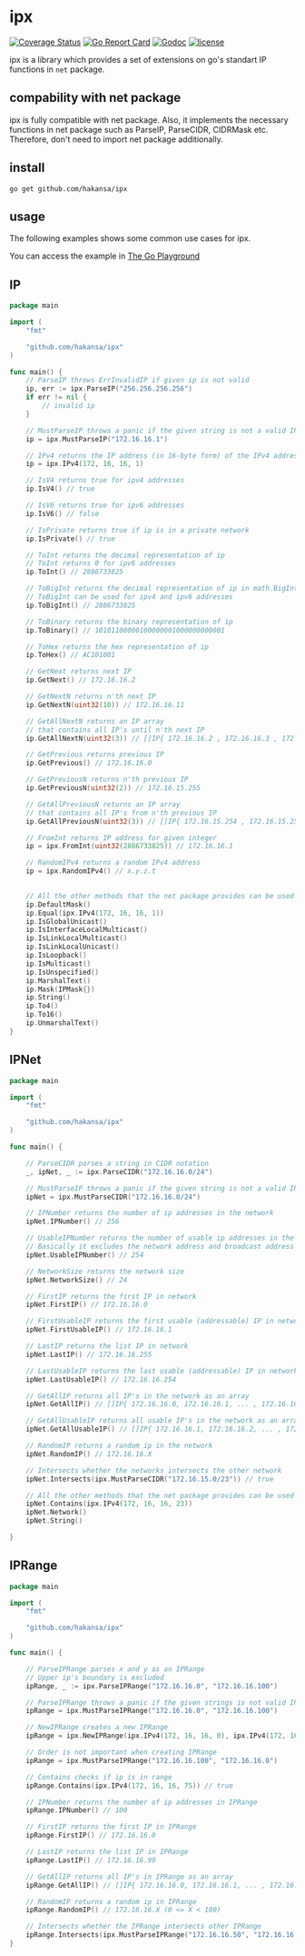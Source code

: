 # ipx

[![Coverage Status](https://coveralls.io/repos/github/hakansa/ipx/badge.svg?branch=main)](https://coveralls.io/github/hakansa/ipx?branch=main) [![Go Report Card](https://goreportcard.com/badge/github.com/hakansa/ipx)](https://goreportcard.com/report/github.com/hakansa/ipx) [![Godoc](http://img.shields.io/badge/godoc-reference-blue.svg?style=flat)](https://godoc.org/github.com/hakansa/ipx) [![license](http://img.shields.io/badge/license-MIT-red.svg?style=flat)](https://raw.githubusercontent.com/hakansa/ipx/master/LICENSE)

ipx is a library which provides a set of extensions on go's standart IP functions in `net` package.

## compability with net package
ipx is fully compatible with net package.
Also, it implements the necessary functions in net package such as ParseIP, ParseCIDR, CIDRMask etc.
Therefore, don't need to import net package additionally.

## install

    go get github.com/hakansa/ipx

## usage

The following examples shows some common use cases for ipx.

You can access the example in [The Go Playground](https://play.golang.org/p/Hlic8q3BQMw)

## IP 
```go
package main

import (
	"fmt"

	"github.com/hakansa/ipx"
)

func main() {
	// ParseIP throws ErrInvalidIP if given ip is not valid
	ip, err := ipx.ParseIP("256.256.256.256")
	if err != nil {
		// invalid ip
	}

	// MustParseIP throws a panic if the given string is not a valid IP address
	ip = ipx.MustParseIP("172.16.16.1")

	// IPv4 returns the IP address (in 16-byte form) of the IPv4 address a.b.c.d.
	ip = ipx.IPv4(172, 16, 16, 1)

	// IsV4 returns true for ipv4 addresses
	ip.IsV4() // true

	// IsV6 returns true for ipv6 addresses
	ip.IsV6() // false 

	// IsPrivate returns true if ip is in a private network
	ip.IsPrivate() // true

	// ToInt returns the decimal representation of ip
	// ToInt returns 0 for ipv6 addresses
	ip.ToInt() // 2886733825

	// ToBigInt returns the decimal representation of ip in math.BigInt format
	// ToBigInt can be used for ipv4 and ipv6 addresses
	ip.ToBigInt() // 2886733825

	// ToBinary returns the binary representation of ip
	ip.ToBinary() // 10101100000100000001000000000001

	// ToHex returns the hex representation of ip
	ip.ToHex() // AC101001

	// GetNext returns next IP
	ip.GetNext() // 172.16.16.2

	// GetNextN returns n'th next IP
	ip.GetNextN(uint32(10)) // 172.16.16.11

	// GetAllNextN returns an IP array
	// that contains all IP's until n'th next IP
	ip.GetAllNextN(uint32(3)) // []IP{ 172.16.16.2 , 172.16.16.3 , 172.16.16.4 }

	// GetPrevious returns previous IP
	ip.GetPrevious() // 172.16.16.0

	// GetPreviousN returns n'th previous IP
	ip.GetPreviousN(uint32(2)) // 172.16.15.255

	// GetAllPreviousN returns an IP array
	// that contains all IP's from n'th previous IP
	ip.GetAllPreviousN(uint32(3)) // []IP{ 172.16.15.254 , 172.16.15.255 , 172.16.16.0 }

	// FromInt returns IP address for given integer
	ip = ipx.FromInt(uint32(2886733825)) // 172.16.16.1

	// RandomIPv4 returns a random IPv4 address
	ip = ipx.RandomIPv4() // x.y.z.t

	
	// All the other methods that the net package provides can be used with ipx
	ip.DefaultMask()
	ip.Equal(ipx.IPv4(172, 16, 16, 1))
	ip.IsGlobalUnicast()
	ip.IsInterfaceLocalMulticast()
	ip.IsLinkLocalMulticast()
	ip.IsLinkLocalUnicast()
	ip.IsLoopback()
	ip.IsMulticast()
	ip.IsUnspecified()
	ip.MarshalText()
	ip.Mask(IPMask{})
	ip.String()
	ip.To4()
	ip.To16()
	ip.UnmarshalText()
}

```
## IPNet
```go
package main

import (
	"fmt"

	"github.com/hakansa/ipx"
)

func main() {

	// ParseCIDR parses a string in CIDR notation
	_, ipNet, _ := ipx.ParseCIDR("172.16.16.0/24")

	// MustParseIP throws a panic if the given string is not a valid IP Network
	ipNet = ipx.MustParseCIDR("172.16.16.0/24")

	// IPNumber returns the number of ip addresses in the network
	ipNet.IPNumber() // 256

	// UsableIPNumber returns the number of usable ip addresses in the network
	// Basically it excludes the network address and broadcast address
	ipNet.UsableIPNumber() // 254

	// NetworkSize returns the network size
	ipNet.NetworkSize() // 24

	// FirstIP returns the first IP in network 
	ipNet.FirstIP() // 172.16.16.0

	// FirstUsableIP returns the first usable (addressable) IP in network
	ipNet.FirstUsableIP() // 172.16.16.1

	// LastIP returns the list IP in network
	ipNet.LastIP() // 172.16.16.255

	// LastUsableIP returns the last usable (addressable) IP in network
	ipNet.LastUsableIP() // 172.16.16.254

	// GetAllIP returns all IP's in the network as an array
	ipNet.GetAllIP() // []IP{ 172.16.16.0, 172.16.16.1, ... , 172.16.16.255 }

	// GetAllUsableIP returns all usable IP's in the network as an array
	ipNet.GetAllUsableIP() // []IP{ 172.16.16.1, 172.16.16.2, ... , 172.16.16.254 }

	// RandomIP returns a random ip in the network
	ipNet.RandomIP() // 172.16.16.X

	// Intersects whether the networks intersects the other network
	ipNet.Intersects(ipx.MustParseCIDR("172.16.15.0/23")) // true

	// All the other methods that the net package provides can be used with ipx
	ipNet.Contains(ipx.IPv4(172, 16, 16, 23))
	ipNet.Network()
	ipNet.String()

}
```

## IPRange
```go
package main

import (
	"fmt"

	"github.com/hakansa/ipx"
)

func main() {

	// ParseIPRange parses x and y as an IPRange
	// Upper ip's boundary is excluded
	ipRange, _ := ipx.ParseIPRange("172.16.16.0", "172.16.16.100")

	// ParseIPRange throws a panic if the given strings is not valid IP addresses
	ipRange = ipx.MustParseIPRange("172.16.16.0", "172.16.16.100")

	// NewIPRange creates a new IPRange
	ipRange = ipx.NewIPRange(ipx.IPv4(172, 16, 16, 0), ipx.IPv4(172, 16, 16, 100))

	// Order is not important when creating IPRange
	ipRange = ipx.MustParseIPRange("172.16.16.100", "172.16.16.0")

	// Contains checks if ip is in range
	ipRange.Contains(ipx.IPv4(172, 16, 16, 75)) // true

	// IPNumber returns the number of ip addresses in IPRange
	ipRange.IPNumber() // 100

	// FirstIP returns the first IP in IPRange 
	ipRange.FirstIP() // 172.16.16.0

	// LastIP returns the list IP in IPRange
	ipRange.LastIP() // 172.16.16.99

	// GetAllIP returns all IP's in IPRange as an array
	ipRange.GetAllIP() // []IP{ 172.16.16.0, 172.16.16.1, ... , 172.16.16.99 }

	// RandomIP returns a random ip in IPRange
	ipRange.RandomIP() // 172.16.16.X (0 <= X < 100)

	// Intersects whether the IPRange intersects other IPRange
	ipRange.Intersects(ipx.MustParseIPRange("172.16.16.50", "172.16.16.150")) // true
}

```